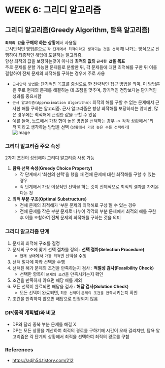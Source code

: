 # WEEK 6: 그리디 알고리즘

## 그리디 알고리즘(Greedy Algorithm, 탐욕 알고리즘) 
**`최적의 값`을 구해야 하는 상황**에서 사용됨 <br>
근시안적인 방법론으로 `각 단계에서 최적이라고 생각되는 것을 선택` 해 나가는 방식으로 진행하여 최종적인 해답에 도달하는 알고리즘. <br>
항상 최적의 값을 보장하는것이 아니라 **최적의 값의 `근사한 값`을 목표**<br>
주로 문제를 분할 가능한 문제들로 분할한 뒤, 각 문제들에 대한 최적해를 구한 뒤 이를 결합하여 전체 문제의 최적해를 구하는 경우에 주로 사용
* `근시안적 방법론`: 단기적인 목표를 중심으로 한 전략적인 접근 방법을 의미. 이 방법론은 주로 현재의 문제를 해결하는 데 초점을 맞추며, 장기적인 전망보다는 단기적인 성과를 중요시함<br>
* `근사 알고리즘(Approximation Algorithm)`: 최적의 해를 구할 수 없는 문제에서 근사한 해를 구하는 알고리즘. 근사 알고리즘은 항상 최적해를 보장하지는 않지만, 많은 경우에는 최적해에 근접한 값을 구할 수 있음
* 예를 들어, 노드에서 가장 합이 높은 방법을 선택하는 경우 -> 각각 상황에서 '최적'이라고 생각하는 방법을 선택 (`상황에서 가장 높은 수를 선택하기`)<br>
  ![image](https://github.com/java-coding-test/kjy/assets/65723420/9d5d1aa6-2817-41e9-a801-98ea3c3e3b40)

### 그리디 알고리즘 주요 속성 
2가지 조건이 성립해야 그리디 알고리즘 사용 가능 
1. **탐욕 선택 속성(Greedy Choice Property)**
   * 각 단계에서 ‘최선의 선택’을 했을 때 전체 문제에 대한 최적해를 구할 수 있는 경우
   * 각 단계에서 가장 이상적인 선택을 하는 것이 전체적으로 최적의 결과를 가져온다는 것
3. **최적 부분 구조(Optimal Substructure)**
   * 전체 문제의 최적해가 ‘부분 문제의 최적해로 구성’될 수 있는 경우
   * 전체 문제를 작은 부분 문제로 나누어 각각의 부분 문제에서 최적의 해를 구한 후 이를 조합하여 전체 문제의 최적해를 구하는 것을 의미

### 그리디 알고리즘 단계 
1. 문제의 최적해 구조를 결정
2. 문제의 구조에 맞게 선택 절차를 정의 : **선택 절차(Selection Procedure)**
   * `현재 상태`에서 `가장 최적`인 선택을 수행 
4. 선택 절차에 따라 선택을 수행
5. 선택된 해가 문제의 조건을 만족하는지 검사 : **적절성 검사(Feasibility Check)**
   *  선택한 항목이 `문제의 조건`을 만족시키는지 확인
7. 조건을 만족하지 않으면 해당 해를 제외
8. 모든 선택이 완료되면 해답을 검사 : **해답 검사(Solution Check)**
   * 모든 선택이 완료되면, `최종 선택`이 `문제의 조건을 만족`시키는지 확인
10. 조건을 만족하지 않으면 해답으로 인정되지 않음

### DP(동적 계획법)와 비교 
* DP와 달리 중복 부분 문제를 해결 X
* DP는 모든 상황을 계산하여 최적의 경로를 구하기에 시간이 오래 걸리지만, 탐욕 알고리즘은 각 단계의 상황에서 최적을 선택하여 최적의 경로를 구함 

### References
* https://adjh54.tistory.com/212
